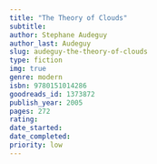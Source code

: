 ```yaml
---
title: "The Theory of Clouds"
subtitle: 
author: Stephane Audeguy
author_last: Audeguy
slug: audeguy-the-theory-of-clouds
type: fiction
img: true
genre: modern
isbn: 9780151014286
goodreads_id: 1373872
publish_year: 2005
pages: 272
rating: 
date_started:
date_completed:
priority: low
---
```

